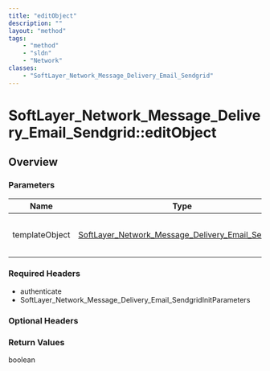```yaml
---
title: "editObject"
description: ""
layout: "method"
tags:
    - "method"
    - "sldn"
    - "Network"
classes:
    - "SoftLayer_Network_Message_Delivery_Email_Sendgrid"
---
```

# SoftLayer_Network_Message_Delivery_Email_Sendgrid::editObject
## Overview 


### Parameters 
|Name | Type | Description |
| --- | --- | --- |
|templateObject| <a href='/reference/datatypes/SoftLayer_Network_Message_Delivery_Email_Sendgrid'>SoftLayer_Network_Message_Delivery_Email_Sendgrid </a>| A skeleton SoftLayer_Network_Message_Delivery_Email_Sendgrid object with only the properties defined that you wish to change. Unchanged properties are left alone.|


### Required Headers
* authenticate
* SoftLayer_Network_Message_Delivery_Email_SendgridInitParameters

### Optional Headers

### Return Values
boolean

